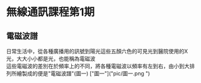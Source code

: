 # 無線通訊課程第1期


## 電磁波譜
日常生活中，從各種廣播用的訊號到陽光這些五顏六色的可見光到醫院使用的X光，大大小小都是光，也能稱為電磁波  
這些電磁波的差別在於頻率上的不同，將各種電磁波以頻率有左到右，由小到大排列所繪製成的便是"電磁波譜"(圖一)
["圖一"]("pic/圖一.png ")

